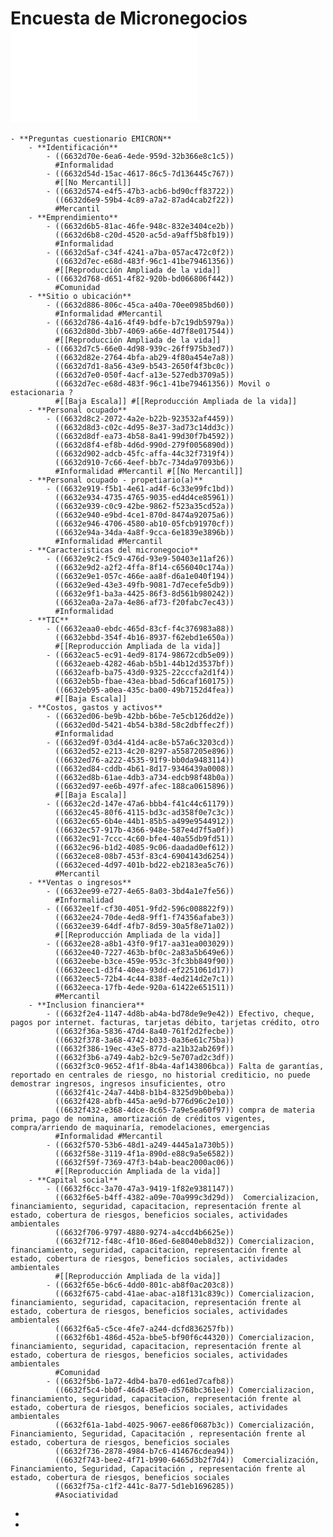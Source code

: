 # Encuesta de Micronegocios ![Documentacion.pdf](../assets/Documentacion-EMICRON-2022.pdf)
	- **Preguntas cuestionario EMICRON**
		- **Identificación**
			- ((6632d70e-6ea6-4ede-959d-32b366e8c1c5))
			  #Informalidad
			- ((6632d54d-15ac-4617-86c5-7d136445c767)) 
			  #[[No Mercantil]]
			- ((6632d574-e4f5-47b3-acb6-bd90cff83722))
			  ((6632d6e9-59b4-4c89-a7a2-87ad4cab2f22))
			  #Mercantil
		- **Emprendimiento**
			- ((6632d6b5-81ac-46fe-948c-832e3404ce2b))
			  ((6632d6b8-c20d-4520-ac5d-a9aff5b8fb19))
			  #Informalidad
			- ((6632d5af-c34f-4241-a7ba-057ac472c0f2))
			  ((6632d7ec-e68d-483f-96c1-41be79461356))
			  #[[Reproducción Ampliada de la vida]]
			- ((6632d768-d651-4f82-920b-bd066806f442))
			  #Comunidad
		- **Sitio o ubicación**
			- ((6632d886-806c-45ca-a40a-70ee0985bd60))
			  #Informalidad #Mercantil
			- ((6632d786-4a16-4f49-bdfe-b7c19db5979a))
			  ((6632d80d-3bb7-4069-a66e-4d7f8e017544))
			  #[[Reproducción Ampliada de la vida]]
			- ((6632d7c5-66e0-4d98-939c-26ff975b3ed7))
			  ((6632d82e-2764-4bfa-ab29-4f80a454e7a8))
			  ((6632d7d1-8a56-43e9-b543-2650f4f3bc0c))
			  ((6632d7e0-050f-4acf-a13e-527edb3709a5))
			  ((6632d7ec-e68d-483f-96c1-41be79461356)) Movil o estacionaria ?
			  #[[Baja Escala]] #[[Reproducción Ampliada de la vida]]
		- **Personal ocupado**
			- ((6632d8c2-2072-4a2e-b22b-923532af4459))
			  ((6632d8d3-c02c-4d95-8e37-3ad73c14dd3c))
			  ((6632d8df-ea73-4b58-8a41-99d30f7b4592))
			  ((6632d8f4-ef8b-4d6d-990d-279f0056890d))
			  ((6632d902-adcb-45fc-affa-44c32f7319f4))
			  ((6632d910-7c66-4eef-bb7c-734da97093b6))
			  #Informalidad #Mercantil #[[No Mercantil]]
		- **Personal ocupado - propetiario(a)**
			- ((6632e919-f5b1-4e61-ad4f-6c33e99fc1bd))
			  ((6632e934-4735-4765-9035-ed4d4ce85961))
			  ((6632e939-c0c9-42be-9862-f523a35cd52a))
			  ((6632e940-e9bd-4ce1-870d-8474a92075a6))
			  ((6632e946-4706-4580-ab10-05fcb91970cf))
			  ((6632e94a-34da-4a8f-9cca-6e1839e3896b))
			  #Informalidad #Mercantil
		- **Caracteristicas del micronegocio**
			- ((6632e9c2-f5c9-476d-93e9-50403e11af26))
			  ((6632e9d2-a2f2-4ffa-8f14-c656040c174a))
			  ((6632e9e1-057c-466e-aa8f-d6a1e040f194))
			  ((6632e9ed-43e3-49fb-9081-7d7ecefe5db9))
			  ((6632e9f1-ba3a-4425-86f3-8d561b980242))
			  ((6632ea0a-2a7a-4e86-af73-f20fabc7ec43))
			  #Informalidad
		- **TIC**
			- ((6632eaa0-ebdc-465d-83cf-f4c376983a88))
			  ((6632ebbd-354f-4b16-8937-f62ebd1e650a))
			  #[[Reproducción Ampliada de la vida]]
			- ((6632eac5-ec91-4ed9-8174-98672cdb5e09))
			  ((6632eaeb-4282-46ab-b5b1-44b12d3537bf))
			  ((6632eafb-ba75-43d0-9325-22cccfa2d1f4))
			  ((6632eb5b-fbae-43ea-bbad-5d6caf160175))
			  ((6632eb95-a0ea-435c-ba00-49b7152d4fea))
			  #[[Baja Escala]]
		- **Costos, gastos y activos**
			- ((6632ed06-be9b-42bb-b6be-7e5cb126dd2e))
			  ((6632ed0d-5421-4b54-b38d-58c2dbffec2f))
			  #Informalidad
			- ((6632ed9f-03d4-41d4-ac8e-b57a6c3203cd))
			  ((6632ed52-e213-4c20-8297-a5587205e896))
			  ((6632ed76-a222-4535-91f9-bb0da9483114))
			  ((6632ed84-cddb-4b61-8d17-9346439a0008))
			  ((6632ed8b-61ae-4db3-a734-edcb98f48b0a))
			  ((6632ed97-ee6b-497f-afec-188ca0615896))
			  #[[Baja Escala]]
			- ((6632ec2d-147e-47a6-bbb4-f41c44c61179))
			  ((6632ec45-80f6-4115-bd3c-ad358f0e7c3c))
			  ((6632ec65-6b4e-44b1-85b5-a499e9544912))
			  ((6632ec57-917b-4366-948e-587e4d7f5a0f))
			  ((6632ec91-7ccc-4c60-bfe4-40a55db9fd51))
			  ((6632ec96-b1d2-4085-9c06-daadad0ef612))
			  ((6632ece8-08b7-453f-83c4-6904143d6254))
			  ((6632eced-4d97-401b-bd22-eb2183ea5c76))
			  #Mercantil
		- **Ventas o ingresos**
			- ((6632ee99-e727-4e65-8a03-3bd4a1e7fe56))
			  #Informalidad
			- ((6632ee1f-cf30-4051-9fd2-596c008822f9))
			  ((6632ee24-70de-4ed8-9ff1-f74356afabe3))
			  ((6632ee39-64df-4fb7-8d59-30a5f8e71a02))
			  #[[Reproducción Ampliada de la vida]]
			- ((6632ee28-a8b1-43f0-9f17-aa31ea003029))
			  ((6632ee40-7227-463b-bf0c-2a83a5b649e6))
			  ((6632eebe-b3ce-459e-953c-3fc3bb849f90))
			  ((6632eec1-d3f4-40ea-93dd-ef2251061d17))
			  ((6632eec5-72b4-4c44-838f-4ed214d2e7c1))
			  ((6632eeca-17fb-4ede-920a-61422e651511))
			  #Mercantil
		- **Inclusion financiera**
			- ((6632f2e4-1147-4d8b-ab4a-bd78de9e9e42)) Efectivo, cheque, pagos por internet. facturas, tarjetas débito, tarjetas crédito, otro
			  ((6632f36a-5836-47d4-8a40-761f2d2fecbe))
			  ((6632f378-3a68-4742-b033-0a36e61c75ba))
			  ((6632f386-19ec-43e5-877d-a21b32ab269f))
			  ((6632f3b6-a749-4ab2-b2c9-5e707ad2c3df))
			  ((6632f3c0-9652-4f1f-8b4a-4af143806bca)) Falta de garantías, reportado en centrales de riesgo, no historial crediticio, no puede demostrar ingresos, ingresos insuficientes, otro
			  ((6632f41c-24a7-44b8-b1b4-8325d9b0beba))
			  ((6632f428-abfb-445a-ae9d-b776d96c2e10))
			  ((6632f432-e368-4dce-8c65-7a9e5ea60f97)) compra de materia prima, pago de nomina, amortización de créditos vigentes, compra/arriendo de maquinaría, remodelaciones, emergencias
			  #Informalidad #Mercantil
			- ((6632f570-53b6-48d1-a249-4445a1a730b5))
			  ((6632f58e-3119-4f1a-890d-e88c9a5e6582))
			  ((6632f59f-7369-47f3-b4ab-beac2000ac06))
			  #[[Reproducción Ampliada de la vida]]
		- **Capital social**
			- ((6632f6cc-3a70-47a3-9419-1f82e9381147))
			  ((6632f6e5-b4ff-4382-a09e-70a999c3d29d))  Comercializacion, financiamiento, seguridad, capacitacion, representación frente al estado, cobertura de riesgos, beneficios sociales, actividades ambientales
			  ((6632f706-9797-4880-9274-a4ccd4b6625e))
			  ((6632f712-f48c-4f10-86ed-6e8040eb8d32)) Comercializacion, financiamiento, seguridad, capacitacion, representación frente al estado, cobertura de riesgos, beneficios sociales, actividades ambientales
			  #[[Reproducción Ampliada de la vida]]
			- ((6632f65e-b6c6-4dd0-801c-ab8f0ac203c8))
			  ((6632f675-cabd-41ae-abac-a18f131c839c)) Comercializacion, financiamiento, seguridad, capacitacion, representación frente al estado, cobertura de riesgos, beneficios sociales, actividades ambientales
			  ((6632f6a5-c5ce-4fe7-a244-dcfd836257fb))
			  ((6632f6b1-486d-452a-bbe5-bf90f6c44320)) Comercializacion, financiamiento, seguridad, capacitacion, representación frente al estado, cobertura de riesgos, beneficios sociales, actividades ambientales
			  #Comunidad
			- ((6632f5b6-1a72-4db4-ba70-ed61ed7cafb8))
			  ((6632f5c4-bb0f-46d4-85e0-d5768bc361ee)) Comercializacion, financiamiento, seguridad, capacitacion, representación frente al estado, cobertura de riesgos, beneficios sociales, actividades ambientales
			  ((6632f61a-1abd-4025-9067-ee86f0687b3c)) Comercialización, Financiamiento, Seguridad, Capacitación , representación frente al estado, cobertura de riesgos, beneficios sociales
			  ((6632f736-2878-4984-b7c6-414676cdea94))
			  ((6632f743-bee2-4f71-b990-6465d3b2f7d4))  Comercialización, Financiamiento, Seguridad, Capacitación , representación frente al estado, cobertura de riesgos, beneficios sociales
			  ((6632f75a-c1f2-441c-8a77-5d1eb1696285))
			  #Asociatividad
-
-